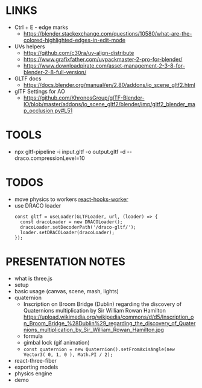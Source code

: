 # LINKS

- Ctrl + E - edge marks
  - https://blender.stackexchange.com/questions/10580/what-are-the-colored-highlighted-edges-in-edit-mode
- UVs helpers
  - https://github.com/c30ra/uv-align-distribute
  - https://www.grafixfather.com/uvpackmaster-2-pro-for-blender/
  - https://www.downloadpirate.com/asset-management-2-3-8-for-blender-2-8-full-version/
- GLTF docs
  - https://docs.blender.org/manual/en/2.80/addons/io_scene_gltf2.html
- glTF Settings for AO
  - https://github.com/KhronosGroup/glTF-Blender-IO/blob/master/addons/io_scene_gltf2/blender/imp/gltf2_blender_map_occlusion.py#L51

# TOOLS

- npx gltf-pipeline -i input.gltf -o output.gltf -d --draco.compressionLevel=10

# TODOS

- move physics to workers [react-hooks-worker](https://github.com/dai-shi/react-hooks-worker)
- use DRACO loader
  ```
  const gltf = useLoader(GLTFLoader, url, (loader) => {
    const dracoLoader = new DRACOLoader();
    dracoLoader.setDecoderPath('/draco-gltf/');
    loader.setDRACOLoader(dracoLoader);
  });
  ```

# PRESENTATION NOTES

- what is three.js
- setup
- basic usage (canvas, scene, mash, lights)
- quaternion
  - Inscription on Broom Bridge (Dublin) regarding the discovery of Quaternions multiplication by Sir William Rowan Hamilton https://upload.wikimedia.org/wikipedia/commons/d/d5/Inscription_on_Broom_Bridge_%28Dublin%29_regarding_the_discovery_of_Quaternions_multiplication_by_Sir_William_Rowan_Hamilton.jpg
  - formula
  - gimbal lock (gif animation)
  - `const quaternion = new Quaternion().setFromAxisAngle(new Vector3( 0, 1, 0 ), Math.PI / 2);`
- react-three-fiber
- exporting models
- physics engine
- demo
